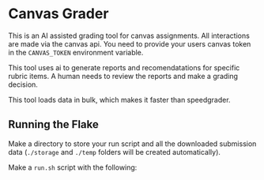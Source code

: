 


# Canvas Grader

This is an AI assisted grading tool for canvas assignments. All interactions are made via the canvas api. You need to provide your users canvas token in the `CANVAS_TOKEN` environment variable.

This tool uses ai to generate reports and recomendatations for specific rubric items. A human needs to review the reports and make a grading decision.

This tool loads data in bulk, which makes it faster than speedgrader.

## Running the Flake

Make a directory to store your run script and all the downloaded submission data (`./storage` and `./temp` folders will be created automatically).

Make a `run.sh` script with the following:
```bash

```

<!-- ### Without Cloning

You can run the application directly without cloning the repository using Nix flakes:

Make sure to set your `CANVAS_TOKEN` environment variable before running:

```bash
export CANVAS_TOKEN=your_canvas_token_here
nix run --refresh github:alexmickelson/canvasGrader#production
```

### Local Development
 -->
